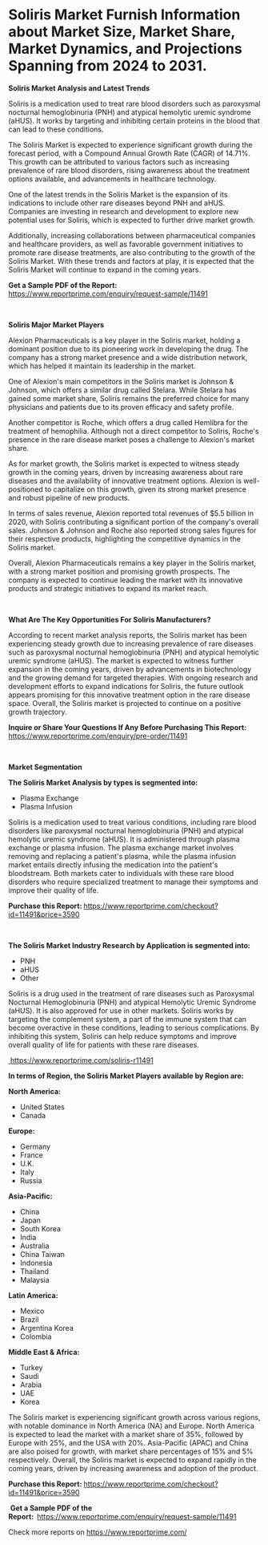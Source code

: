 <p><h1>Soliris Market Furnish Information about Market Size, Market Share, Market Dynamics, and Projections Spanning from 2024 to 2031.</h1></p><p><strong>Soliris Market Analysis and Latest Trends</strong></p>
<p><p>Soliris is a medication used to treat rare blood disorders such as paroxysmal nocturnal hemoglobinuria (PNH) and atypical hemolytic uremic syndrome (aHUS). It works by targeting and inhibiting certain proteins in the blood that can lead to these conditions.</p><p>The Soliris Market is expected to experience significant growth during the forecast period, with a Compound Annual Growth Rate (CAGR) of 14.71%. This growth can be attributed to various factors such as increasing prevalence of rare blood disorders, rising awareness about the treatment options available, and advancements in healthcare technology.</p><p>One of the latest trends in the Soliris Market is the expansion of its indications to include other rare diseases beyond PNH and aHUS. Companies are investing in research and development to explore new potential uses for Soliris, which is expected to further drive market growth.</p><p>Additionally, increasing collaborations between pharmaceutical companies and healthcare providers, as well as favorable government initiatives to promote rare disease treatments, are also contributing to the growth of the Soliris Market. With these trends and factors at play, it is expected that the Soliris Market will continue to expand in the coming years.</p></p>
<p><strong>Get a Sample PDF of the Report:&nbsp;</strong> <a href="https://www.reportprime.com/enquiry/request-sample/11491">https://www.reportprime.com/enquiry/request-sample/11491</a></p>
<p>&nbsp;</p>
<p><strong>Soliris Major Market Players</strong></p>
<p><p>Alexion Pharmaceuticals is a key player in the Soliris market, holding a dominant position due to its pioneering work in developing the drug. The company has a strong market presence and a wide distribution network, which has helped it maintain its leadership in the market. </p><p>One of Alexion's main competitors in the Soliris market is Johnson & Johnson, which offers a similar drug called Stelara. While Stelara has gained some market share, Soliris remains the preferred choice for many physicians and patients due to its proven efficacy and safety profile.</p><p>Another competitor is Roche, which offers a drug called Hemlibra for the treatment of hemophilia. Although not a direct competitor to Soliris, Roche's presence in the rare disease market poses a challenge to Alexion's market share.</p><p>As for market growth, the Soliris market is expected to witness steady growth in the coming years, driven by increasing awareness about rare diseases and the availability of innovative treatment options. Alexion is well-positioned to capitalize on this growth, given its strong market presence and robust pipeline of new products.</p><p>In terms of sales revenue, Alexion reported total revenues of $5.5 billion in 2020, with Soliris contributing a significant portion of the company's overall sales. Johnson & Johnson and Roche also reported strong sales figures for their respective products, highlighting the competitive dynamics in the Soliris market.</p><p>Overall, Alexion Pharmaceuticals remains a key player in the Soliris market, with a strong market position and promising growth prospects. The company is expected to continue leading the market with its innovative products and strategic initiatives to expand its market reach.</p></p>
<p>&nbsp;</p>
<p><strong>What Are The Key Opportunities For Soliris Manufacturers?</strong></p>
<p><p>According to recent market analysis reports, the Soliris market has been experiencing steady growth due to increasing prevalence of rare diseases such as paroxysmal nocturnal hemoglobinuria (PNH) and atypical hemolytic uremic syndrome (aHUS). The market is expected to witness further expansion in the coming years, driven by advancements in biotechnology and the growing demand for targeted therapies. With ongoing research and development efforts to expand indications for Soliris, the future outlook appears promising for this innovative treatment option in the rare disease space. Overall, the Soliris market is projected to continue on a positive growth trajectory.</p></p>
<p><strong>Inquire or Share Your Questions If Any Before Purchasing This Report:</strong> <a href="https://www.reportprime.com/enquiry/pre-order/11491">https://www.reportprime.com/enquiry/pre-order/11491</a></p>
<p>&nbsp;</p>
<p><strong>Market Segmentation</strong></p>
<p><strong>The Soliris Market Analysis by types is segmented into:</strong></p>
<p><ul><li>Plasma Exchange</li><li>Plasma Infusion</li></ul></p>
<p><p>Soliris is a medication used to treat various conditions, including rare blood disorders like paroxysmal nocturnal hemoglobinuria (PNH) and atypical hemolytic uremic syndrome (aHUS). It is administered through plasma exchange or plasma infusion. The plasma exchange market involves removing and replacing a patient's plasma, while the plasma infusion market entails directly infusing the medication into the patient's bloodstream. Both markets cater to individuals with these rare blood disorders who require specialized treatment to manage their symptoms and improve their quality of life.</p></p>
<p><strong>Purchase this Report:&nbsp;</strong><a href="https://www.reportprime.com/checkout?id=11491&price=3590">https://www.reportprime.com/checkout?id=11491&price=3590</a></p>
<p>&nbsp;</p>
<p><strong>The Soliris Market Industry Research by Application is segmented into:</strong></p>
<p><ul><li>PNH</li><li>aHUS</li><li>Other</li></ul></p>
<p><p>Soliris is a drug used in the treatment of rare diseases such as Paroxysmal Nocturnal Hemoglobinuria (PNH) and atypical Hemolytic Uremic Syndrome (aHUS). It is also approved for use in other markets. Soliris works by targeting the complement system, a part of the immune system that can become overactive in these conditions, leading to serious complications. By inhibiting this system, Soliris can help reduce symptoms and improve overall quality of life for patients with these rare diseases.</p></p>
<p><a href="https://www.reportprime.com/soliris-r11491">&nbsp;https://www.reportprime.com/soliris-r11491</a></p>
<p><strong>In terms of Region, the Soliris Market Players available by Region are:</strong></p>
<p>
    <p> <strong> North America: </strong>
        <ul>
            <li>United States</li>
            <li>Canada</li>
        </ul>
        </p> 
    <p> <strong> Europe: </strong>
        <ul>
            <li>Germany</li>
            <li>France</li>
            <li>U.K.</li>
            <li>Italy</li>
            <li>Russia</li>
        </ul>
        </p> 
    <p> <strong> Asia-Pacific: </strong>
        <ul>
            <li>China</li>
            <li>Japan</li>
            <li>South Korea</li>
            <li>India</li>
            <li>Australia</li>
            <li>China Taiwan</li>
            <li>Indonesia</li>
            <li>Thailand</li>
            <li>Malaysia</li>
        </ul>
        </p> 
    <p> <strong> Latin America: </strong>
        <ul>
            <li>Mexico</li>
            <li>Brazil</li>
            <li>Argentina Korea</li>
            <li>Colombia</li>
        </ul>
        </p> 
    <p> <strong> Middle East & Africa: </strong>
        <ul>
            <li>Turkey</li>
            <li>Saudi</li>
            <li>Arabia</li>
            <li>UAE</li>
            <li>Korea</li>
        </ul>
    </p>
    </p>
<p><p>The Soliris market is experiencing significant growth across various regions, with notable dominance in North America (NA) and Europe. North America is expected to lead the market with a market share of 35%, followed by Europe with 25%, and the USA with 20%. Asia-Pacific (APAC) and China are also poised for growth, with market share percentages of 15% and 5% respectively. Overall, the Soliris market is expected to expand rapidly in the coming years, driven by increasing awareness and adoption of the product.</p></p>
<p><strong>Purchase this Report: </strong><a href="https://www.reportprime.com/checkout?id=11491&price=3590">https://www.reportprime.com/checkout?id=11491&price=3590</a></p>
<p>&nbsp;<strong>Get a Sample PDF of the Report:&nbsp;&nbsp;</strong><a href="https://www.reportprime.com/enquiry/request-sample/11491">https://www.reportprime.com/enquiry/request-sample/11491</a></p>
<p><strong></strong></p>
<p>Check more reports on <a href="https://www.reportprime.com/">https://www.reportprime.com/</a></p>